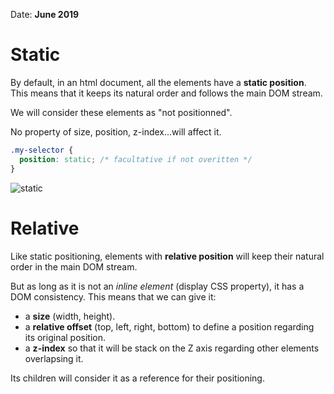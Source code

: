 Date: __June 2019__

# Static

By default, in an html document, all the elements have a **static position**.
This means that it keeps its natural order and follows the main DOM stream.

We will consider these elements as "not positionned".

No property of size, position, z-index...will affect it.

```css
.my-selector {
  position: static; /* facultative if not overitten */
}
```

![static](../assets/images/css-positioning-1.png)

# Relative

Like static positioning, elements with **relative position** will keep their natural order in the main DOM stream.

But as long as it is not an *inline element* (display CSS property), it has a DOM consistency. This means that we can give it:

* a **size** (width, height).
* a **relative offset** (top, left, right, bottom) to define a position regarding its original position.
* a **z-index** so that it will be stack on the Z axis regarding other elements overlapsing it.

Its children will consider it as a reference for their positioning.
